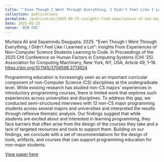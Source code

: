 ```yaml
---
title: "'Even Though I Went Through Everything, I Didn't Feel Like I Learned a Lot': Insights From Experiences of Non-Computer Science Students Learning to Code"
collection: publications
permalink: /publication/2025-05-25-insights-from-experiences-of-non-majors-number-50
date: 2025-05-25
venue: 'ACM CHI'
---
```


Murtaza Ali and Sayamindu Dasgupta. 2025. "Even Though I Went Through Everything, I Didn't Feel Like I Learned a Lot": Insights From Experiences of Non-Computer Science Students Learning to Code. In Proceedings of the 2025 CHI Conference on Human Factors in Computing Systems (CHI '25). Association for Computing Machinery, New York, NY, USA, Article 49, 1–18. https://doi.org/10.1145/3706598.3713624

Programming education is increasingly seen as an important curricular component of non-Computer Science (CS) disciplines at the undergraduate level. While existing research has studied non-CS majors’ experiences in introductory programming courses, there is limited work that explores such experiences across universities and disciplines. To address this gap, we conducted semi-structured interviews with 12 non-CS major programming students across several majors and universities and interpreted the results through reflexive thematic analysis. Our findings suggest that while students are excited about and interested in learning programming, they face barriers that often arise from the design of the courses they take and a lack of targeted resources and tools to support them. Building on our findings, we conclude with a set of recommendations for the design of tools, artifacts, and courses that can support programming education for non-major students.

[View paper here]([https://dl.acm.org/doi/abs/10.1145/3632620.3671097](https://dl.acm.org/doi/full/10.1145/3706598.3713624))
